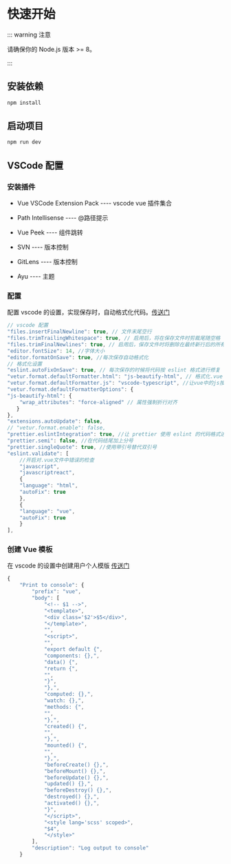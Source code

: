 # 快速开始

::: warning 注意

请确保你的 Node.js 版本 >= 8。

:::

## 安装依赖

```md
npm install
```

## 启动项目

```md
npm run dev
```

## VSCode 配置

### 安装插件

- Vue VSCode Extension Pack ---- vscode vue 插件集合

- Path Intellisense ---- @路径提示

- Vue Peek ---- 组件跳转

- SVN ---- 版本控制

- GitLens ---- 版本控制

- Ayu ---- 主题

### 配置

配置 vscode 的设置，实现保存时，自动格式化代码。[传送门](https://www.cnblogs.com/benbentu/p/9661998.html)

```js
// vscode 配置
"files.insertFinalNewline": true, // 文件末尾空行
"files.trimTrailingWhitespace": true, // 启用后，将在保存文件时剪裁尾随空格
"files.trimFinalNewlines": true, // 启用后，保存文件时将删除在最终新行后的所有新行。
"editor.fontSize": 14, //字体大小
"editor.formatOnSave": true, //每次保存自动格式化
// 格式化设置
"eslint.autoFixOnSave": true, // 每次保存的时候将代码按 eslint 格式进行修复
"vetur.format.defaultFormatter.html": "js-beautify-html", // 格式化.vue 中 html
"vetur.format.defaultFormatter.js": "vscode-typescript", //让vue中的js按编辑器自带的ts格式进行格式化
"vetur.format.defaultFormatterOptions": {
"js-beautify-html": {
	"wrap_attributes": "force-aligned" // 属性强制折行对齐
   }
},
"extensions.autoUpdate": false,
// "vetur.format.enable": false,
"prettier.eslintIntegration": true, //让 prettier 使用 eslint 的代码格式进行校验
"prettier.semi": false, //在代码结尾加上分号
"prettier.singleQuote": true, //使用带引号替代双引号
"eslint.validate": [
	//开启对.vue文件中错误的检查
	"javascript",
	"javascriptreact",
	{
	"language": "html",
	"autoFix": true
	},
	{
	"language": "vue",
	"autoFix": true
	}
],
```

### 创建 Vue 模板

在 vscode 的设置中创建用户个人模版 [传送门](https://www.jianshu.com/p/34a5a4193892)

```js
{
	"Print to console": {
		"prefix": "vue",
		"body": [
			"<!-- $1 -->",
			"<template>",
			"<div class='$2'>$5</div>",
			"</template>",
			"",
			"<script>",
			"",
			"export default {",
			"components: {},",
			"data() {",
			"return {",
			"",
			"}",
			"},",
			"computed: {},",
			"watch: {},",
			"methods: {",
			"",
			"},",
			"created() {",
			"",
			"},",
			"mounted() {",
			"",
			"},",
			"beforeCreate() {},",
			"beforeMount() {},",
			"beforeUpdate() {},",
			"updated() {},",
			"beforeDestroy() {},",
			"destroyed() {},",
			"activated() {},",
			"}",
			"</script>",
			"<style lang='scss' scoped>",
			"$4",
			"</style>"
		],
		"description": "Log output to console"
	}

```
